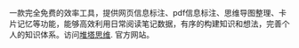 
一款完全免费的效率工具，提供网页信息标注、pdf信息标注、思维导图整理、卡片记忆等功能，能够高效利用日常阅读笔记数据，有序的构建知识和想法，完善个人的知识体系。访问[堆塔思维](www.duitasiwei.com "堆塔思维官方网站"). 官方网站。

